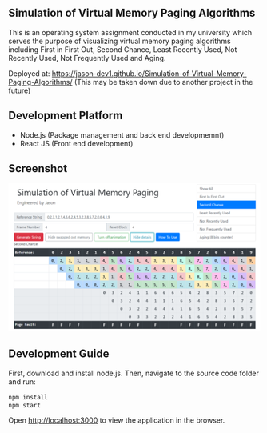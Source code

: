 

## Simulation of Virtual Memory Paging Algorithms

This is an operating system assignment conducted in my university which serves the purpose of visualizing virtual memory paging algorithms including First in First Out, Second Chance, Least Recently Used, Not Recently Used, Not Frequently Used and Aging. 

Deployed at: https://jason-dev1.github.io/Simulation-of-Virtual-Memory-Paging-Algorithms/ (This may be taken down due to another project in the future)

## Development Platform

- Node.js (Package management and back end developmemnt)
- React JS (Front end development)

## Screenshot
![Screenshot](./Screenshot.png)

## Development Guide

First, download and install node.js. 
Then, navigate to the source code folder and run:

```
npm install
npm start
```

Open [http://localhost:3000](http://localhost:3000) to view the application in the browser.
